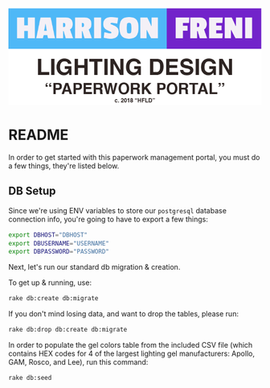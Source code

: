<p align="center">
  <img src=https://www.github.com/hfreni/HFLD-Paperwork-DB/raw/master/documentation/img/HFLD_PMP@4x.png/>
</p>


# README

In order to get started with this paperwork management portal, you must do a few things, they're listed below.

## DB Setup

Since we're using ENV variables to store our ```postgresql``` database connection info, you're going to have to export a few things:

```bash
export DBHOST="DBHOST"
export DBUSERNAME="USERNAME"
export DBPASSWORD="PASSWORD"
```

Next, let's run our standard db migration & creation.

To get up & running, use:
```bash
rake db:create db:migrate
```

If you don't mind losing data, and want to drop the tables, please run:

```bash
rake db:drop db:create db:migrate
```

In order to populate the gel colors table from the included CSV file (which contains HEX codes for 4 of the largest lighting gel manufacturers: Apollo, GAM, Rosco, and Lee), run this command:

```bash
rake db:seed
```
